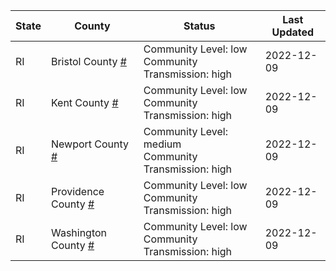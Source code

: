State | County | Status | Last Updated
--- | --- | --- | --- 
RI | Bristol County <a href="#bristol_county">#</a> | <a name="bristol_county"></a>Community Level: low<br/>Community Transmission: high | 2022-12-09
RI | Kent County <a href="#kent_county">#</a> | <a name="kent_county"></a>Community Level: low<br/>Community Transmission: high | 2022-12-09
RI | Newport County <a href="#newport_county">#</a> | <a name="newport_county"></a>Community Level: medium<br/>Community Transmission: high | 2022-12-09
RI | Providence County <a href="#providence_county">#</a> | <a name="providence_county"></a>Community Level: low<br/>Community Transmission: high | 2022-12-09
RI | Washington County <a href="#washington_county">#</a> | <a name="washington_county"></a>Community Level: low<br/>Community Transmission: high | 2022-12-09
